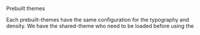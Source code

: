Prebuilt themes

Each prebuilt-themes have the same configuration for the typography and density. We have the shared-theme who need to be loaded before using the